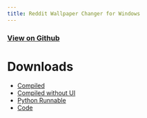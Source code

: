 ```yaml
---
title: Reddit Wallpaper Changer for Windows
---
```


### [View on Github](https://github.com/Surferlul/Wallpaper-Changer)

# Downloads

- [Compiled](https://github.com/Surferlul/Wallpaper-Changer/archive/main.zip)
- [Compiled without UI](https://github.com/Surferlul/Wallpaper-Changer/archive/noui_main.zip)
- [Python Runnable](https://github.com/Surferlul/Wallpaper-Changer/archive/python.zip)
- [Code](https://github.com/Surferlul/Wallpaper-Changer/archive/code.zip)
